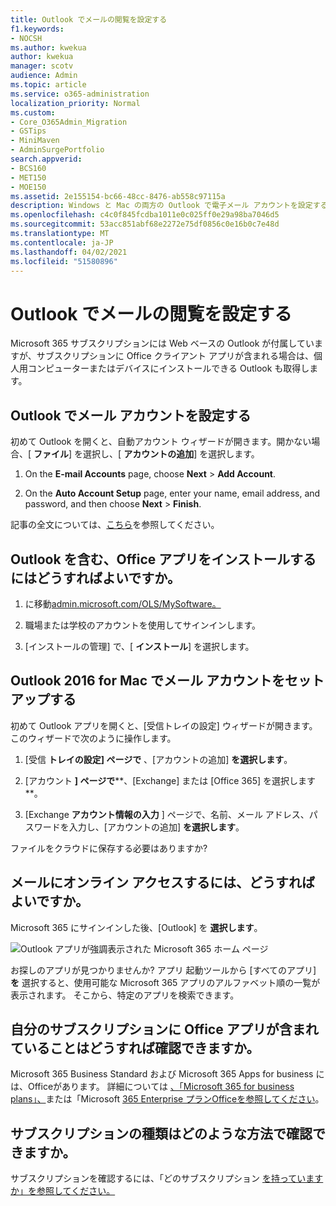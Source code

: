 ```yaml
---
title: Outlook でメールの閲覧を設定する
f1.keywords:
- NOCSH
ms.author: kwekua
author: kwekua
manager: scotv
audience: Admin
ms.topic: article
ms.service: o365-administration
localization_priority: Normal
ms.custom:
- Core_O365Admin_Migration
- GSTips
- MiniMaven
- AdminSurgePortfolio
search.appverid:
- BCS160
- MET150
- MOE150
ms.assetid: 2e155154-bc66-48cc-8476-ab558c97115a
description: Windows と Mac の両方の Outlook で電子メール アカウントを設定する方法と、アプリのインストールとオンラインOfficeアクセスする方法について説明します。
ms.openlocfilehash: c4c0f845fcdba1011e0c025ff0e29a98ba7046d5
ms.sourcegitcommit: 53acc851abf68e2272e75df0856c0e16b0c7e48d
ms.translationtype: MT
ms.contentlocale: ja-JP
ms.lasthandoff: 04/02/2021
ms.locfileid: "51580896"
---
```

# <a name="set-up-outlook-to-read-email"></a>Outlook でメールの閲覧を設定する

Microsoft 365 サブスクリプションには Web ベースの Outlook が付属していますが、サブスクリプションに Office クライアント アプリが含まれる場合は、個人用コンピューターまたはデバイスにインストールできる Outlook も取得します。
  
## <a name="set-up-an-email-account-in-outlook"></a>Outlook でメール アカウントを設定する

初めて Outlook を開くと、自動アカウント ウィザードが開きます。開かない場合、[ **ファイル**] を選択し、[ **アカウントの追加**] を選択します。
  
1. On the **E-mail Accounts** page, choose **Next** \> **Add Account**.
    
2. On the **Auto Account Setup** page, enter your name, email address, and password, and then choose **Next** \> **Finish**.
    
記事の全文については、[こちら](https://support.microsoft.com/office/6e27792a-9267-4aa4-8bb6-c84ef146101b)を参照してください。
  
## <a name="how-do-i-install-the-office-apps-including-outlook"></a>Outlook を含む、Office アプリをインストールするにはどうすればよいですか。

1. に移動[admin.microsoft.com/OLS/MySoftware。](https://admin.microsoft.com/OLS/MySoftware.aspx)
    
2. 職場または学校のアカウントを使用してサインインします。
    
3. [インストールの管理] で、[ **インストール**] を選択します。
    
## <a name="set-up-an-email-account-in-outlook-2016-for-mac"></a>Outlook 2016 for Mac でメール アカウントをセットアップする

初めて Outlook アプリを開くと、[受信トレイの設定] ウィザードが開きます。 このウィザードで次のように操作します。 
  
1. [受信 **トレイの設定] ページで** 、[アカウントの追加] **を選択します**。
    
2. [アカウント **] ページで****、[Exchange] または [Office 365] を選択します**。
    
3. [Exchange **アカウント情報の入力** ] ページで、名前、メール アドレス、パスワードを入力し、[アカウントの追加] **を選択します**。
    
ファイルをクラウドに保存する必要はありますか? 
  
## <a name="how-do-i-access-my-mail-online"></a>メールにオンライン アクセスするには、どうすればよいですか。

Microsoft 365 にサインインした後、[Outlook] を **選択します**。
  
![Outlook アプリが強調表示された Microsoft 365 ホーム ページ](../../media/3ceee838-9d85-4af3-95a6-fbcee11036f4.png)
  
お探しのアプリが見つかりませんか? アプリ 起動ツールから [すべてのアプリ] **を** 選択すると、使用可能な Microsoft 365 アプリのアルファベット順の一覧が表示されます。 そこから、特定のアプリを検索できます。 
  
## <a name="how-do-i-know-if-my-subscription-includes-office-apps"></a>自分のサブスクリプションに Office アプリが含まれていることはどうすれば確認できますか。

Microsoft 365 Business Standard および Microsoft 365 Apps for business には、Officeがあります。 詳細については [、「Microsoft 365 for business plans」、](https://go.microsoft.com/fwlink/p/?LinkId=723731)または「Microsoft [365 Enterprise プランOfficeを参照してください](https://go.microsoft.com/fwlink/p/?LinkId=800029)。
  
## <a name="how-do-i-determine-what-subscription-i-have"></a>サブスクリプションの種類はどのような方法で確認できますか。

サブスクリプションを確認するには、「どのサブスクリプション [を持っていますか」を参照してください。](../admin-overview/what-subscription-do-i-have.md)
  

